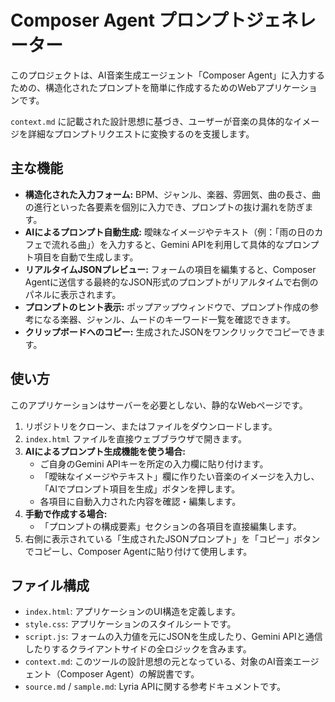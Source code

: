 # Composer Agent プロンプトジェネレーター

このプロジェクトは、AI音楽生成エージェント「Composer Agent」に入力するための、構造化されたプロンプトを簡単に作成するためのWebアプリケーションです。

`context.md` に記載された設計思想に基づき、ユーザーが音楽の具体的なイメージを詳細なプロンプトリクエストに変換するのを支援します。

## 主な機能

- **構造化された入力フォーム:** BPM、ジャンル、楽器、雰囲気、曲の長さ、曲の進行といった各要素を個別に入力でき、プロンプトの抜け漏れを防ぎます。
- **AIによるプロンプト自動生成:** 曖昧なイメージやテキスト（例：「雨の日のカフェで流れる曲」）を入力すると、Gemini APIを利用して具体的なプロンプト項目を自動で生成します。
- **リアルタイムJSONプレビュー:** フォームの項目を編集すると、Composer Agentに送信する最終的なJSON形式のプロンプトがリアルタイムで右側のパネルに表示されます。
- **プロンプトのヒント表示:** ポップアップウィンドウで、プロンプト作成の参考になる楽器、ジャンル、ムードのキーワード一覧を確認できます。
- **クリップボードへのコピー:** 生成されたJSONをワンクリックでコピーできます。

## 使い方

このアプリケーションはサーバーを必要としない、静的なWebページです。

1.  リポジトリをクローン、またはファイルをダウンロードします。
2.  `index.html` ファイルを直接ウェブブラウザで開きます。
3.  **AIによるプロンプト生成機能を使う場合:**
    *   ご自身のGemini APIキーを所定の入力欄に貼り付けます。
    *   「曖昧なイメージやテキスト」欄に作りたい音楽のイメージを入力し、「AIでプロンプト項目を生成」ボタンを押します。
    *   各項目に自動入力された内容を確認・編集します。
4.  **手動で作成する場合:**
    *   「プロンプトの構成要素」セクションの各項目を直接編集します。
5.  右側に表示されている「生成されたJSONプロンプト」を「コピー」ボタンでコピーし、Composer Agentに貼り付けて使用します。

## ファイル構成

- `index.html`: アプリケーションのUI構造を定義します。
- `style.css`: アプリケーションのスタイルシートです。
- `script.js`: フォームの入力値を元にJSONを生成したり、Gemini APIと通信したりするクライアントサイドの全ロジックを含みます。
- `context.md`: このツールの設計思想の元となっている、対象のAI音楽エージェント（Composer Agent）の解説書です。
- `source.md` / `sample.md`: Lyria APIに関する参考ドキュメントです。
